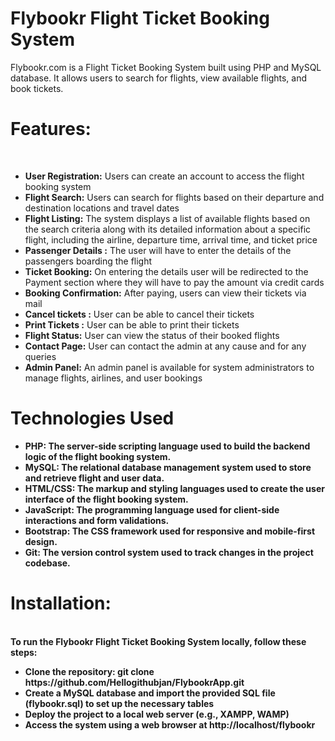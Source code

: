<h1>Flybookr Flight Ticket Booking System</h1>
  Flybookr.com is a Flight Ticket Booking System built using PHP and MySQL database. It allows users to search for flights, view available flights, and book tickets.

<h1>Features:</h1><br>
  <ul>
<li><strong>User Registration:</strong> Users can create an account to access the flight booking system</li>
<li><strong>Flight Search:</strong> Users can search for flights based on their departure and destination locations and travel dates</li>
<li><strong>Flight Listing:</strong> The system displays a list of available flights based on the search criteria along with its detailed information about a specific flight, including the airline, departure time, arrival time, and ticket price</li>
<li><strong>Passenger Details :</strong> The user will have to enter the details of the passengers boarding the flight</li>
<li><strong>Ticket Booking:</strong> On entering the details user will be redirected to the Payment section where they will have to pay the amount via credit cards</li>
<li><strong>Booking Confirmation:</strong> After paying, users can view their tickets via mail</li>
<li><strong>Cancel tickets :</strong> User can be able to cancel their tickets</li>
<li><strong>Print Tickets :</strong> User can be able to print their tickets</li>
<li><strong>Flight Status:</strong> User can view the status of their booked flights</li>
<li><strong>Contact Page:</strong> User can contact the admin at any cause and for any queries</li>
<li><strong>Admin Panel:</strong> An admin panel is available for system administrators to manage flights, airlines, and user bookings</li>
</ul>

<h1>Technologies Used</h1>
<ul>
  <li><strong>PHP:<strong> The server-side scripting language used to build the backend logic of the flight booking system.</li>
  <li><strong>MySQL:<strong> The relational database management system used to store and retrieve flight and user data.</li>
  <li><strong>HTML/CSS:<strong> The markup and styling languages used to create the user interface of the flight booking system.</li>
  <li><strong>JavaScript:<strong> The programming language used for client-side interactions and form validations.</li>
  <li><strong>Bootstrap:<strong> The CSS framework used for responsive and mobile-first design.</li>
  <li><strong>Git:<strong> The version control system used to track changes in the project codebase.</li>
</ul>


<h1>Installation:</h1><br>
To run the Flybookr Flight Ticket Booking System locally, follow these steps:
<ul>
<li><strong>Clone the repository:<strong> git clone https://github.com/Hellogithubjan/FlybookrApp.git</li>
<li><strong>Create a MySQL database and import the provided SQL file (flybookr.sql) to set up the necessary tables</li>
<li><strong>Deploy the project to a local web server (e.g., XAMPP, WAMP)</li>
<li><strong>Access the system using a web browser at http://localhost/flybookr</li>
</ul>
